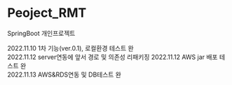 # Peoject_RMT
SpringBoot 개인프로젝트


2022.11.10  1차 기능(ver.0.1), 로컬환경 테스트 완<br>
2022.11.12  server연동에 앞서 경로 및 의존성 리패키징
2022.11.12  AWS jar 배포 테스트 완<br>
2022.11.13  AWS&RDS연동 및 DB테스트 완<br>
